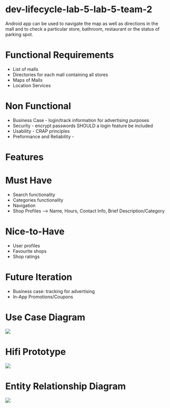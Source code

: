 # dev-lifecycle-lab-5-lab-5-team-2

Android app can be used to navigate the map as well as directions in the mall and to check a particular store, bathroom, restaurant or the status of parking spot.

# Functional Requirements

- List of malls
- Directories for each mall containing all stores
- Maps of Malls
- Location Services

# Non Functional 

- Business Case - login/track information for advertising purposes
- Security - encrypt passwords SHOULD a login feature be included
- Usability - CRAP principles
- Preformance and Reliability - 

# Features

# Must Have
- Search functionality
- Categories functionality
- Navigation
- Shop Profiles
--> Name, Hours, Contact Info, Brief Description/Category

# Nice-to-Have

- User profiles
- Favourite shops
- Shop ratings

# Future Iteration

- Business case: tracking for advertising
- In-App Promotions/Coupons

# Use Case Diagram

![](https://i.imgur.com/cznONAz.jpg)



# Hifi Prototype

![](https://i.imgur.com/sqdpung.png)


# Entity Relationship Diagram

![](https://i.imgur.com/isJWDKG.png)

